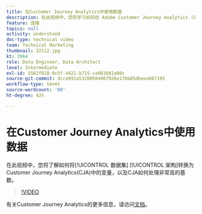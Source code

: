 ```yaml
---
title: 在Customer Journey Analytics中使用数据
description: 在此视频中，您将学习如何在 Adobe Customer Journey Analytics (CJA) 中将数据集模式转换为变量，以及 CJA 如何处理非常高的基数。
feature: 连接
topics: null
activity: understand
doc-type: technical video
team: Technical Marketing
thumbnail: 32112.jpg
kt: 3964
role: Data Engineer, Data Architect
level: Intermediate
exl-id: 5562f818-0c5f-4421-b715-ca083b81a00c
source-git-commit: dcce691a53200504967926e176b85dbeea667195
workflow-type: tm+mt
source-wordcount: '88'
ht-degree: 42%

---
```


# 在Customer Journey Analytics中使用数据

在此视频中，您将了解如何将[!UICONTROL 数据集] [!UICONTROL 架构]转换为Customer Journey Analytics(CJA)中的变量，以及CJA如何处理非常高的基数。

>[!VIDEO](https://video.tv.adobe.com/v/32112/?quality=12)

有关Customer Journey Analytics的更多信息，请访问[文档](https://docs.adobe.com/content/help/zh-Hans/analytics-platform/using/cja-landing.html)。
